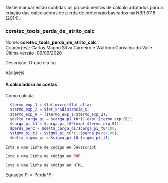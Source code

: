 Neste manual estão contidas os procedimentos de cálculo adotados para a criação das calculadoras de perda de protensão baseados na NBR 6118 (2014). 

### coretec_tools_perda_de_atrito_calc

Nome: **coretec_tools_perda_de_atrito_calc**  
Criador(es): Carlos Magno Silva Carneiro e Walfrido Carvalho do Valle  
Última versão: 09/09/2020

Descrição: O que ela faz

Variáveis

#### A calculadora as contas

Como calcula

~~~php
  $termo_exp_1 = $fat_micro*$fat_alfa;
  $termo_exp_2 = $fat_k*$distancia_x;
  $termo_exp_0 = ($termo_exp_1-$termo_exp_2);
  $delta_carga_pi = $carga_pi_t0*(1-exp(-$termo_exp_0));
  $carga_pi_t1 = $carga_pi_t0*(exp(-$termo_exp_0));
  $perda_perc = $delta_carga_pi/$carga_pi_t0*100;
  $sigma_pi_t1 = $sigma_pi_t0*(1-$perda_perc/100);
  $delta_sigma_pi = $sigma_pi_t0-$sigma_pi_t1;
~~~

~~~javascript
Esta é uma linha de código em Javascript.
~~~

~~~php
Esta é uma linha de código em PHP.
~~~

~~~html
Esta é uma linha de código em HTML.
~~~

Equação Pi = Perda*Pi

